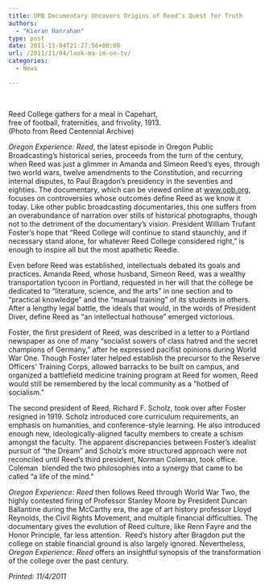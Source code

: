 ```yaml
---
title: OPB Documentary Uncovers Origins of Reed’s Quest for Truth
authors: 
  - "Kieran Hanrahan"
type: post
date: 2011-11-04T21:27:56+00:00
url: /2011/11/04/look-ma-im-on-tv/
categories:
  - News

---
```

<div id="attachment_947" style="width: 310px" class="wp-caption alignright">
  <a href="http://www.reedquest.org/wp-content/uploads/2011/11/campus-meal.jpg"><br /> <img class="size-medium wp-image-947 " title="campus meal" src="https://i0.wp.com/www.reedquest.org/wp-content/uploads/2011/11/campus-meal-300x138.jpg?resize=300%2C138" alt="" data-recalc-dims="1" /></a>
  
  <p class="wp-caption-text">
    Reed College gathers for a meal in Capehart, free of football, fraternities, and frivolity, 1913. (Photo from Reed Centennial Archive)
  </p>
</div>

_Oregon Experience: Reed_, the latest episode in Oregon Public Broadcasting’s historical series, proceeds from the turn of the century, when Reed was just a glimmer in Amanda and Simeon Reed’s eyes, through two world wars, twelve amendments to the Constitution, and recurring internal disputes, to Paul Bragdon’s presidency in the seventies and eighties. The documentary, which can be viewed online at www.opb.org, focuses on controversies whose outcomes define Reed as we know it today. Like other public broadcasting documentaries, this one suffers from an overabundance of narration over stills of historical photographs, though not to the detriment of the documentary’s vision. President William Trufant Foster’s hope that “Reed College will continue to stand staunchly, and if necessary stand alone, for whatever Reed College considered right,” is enough to inspire all but the most apathetic Reedie.

Even before Reed was established, intellectuals debated its goals and practices. Amanda Reed, whose husband, Simeon Reed, was a wealthy transportation tycoon in Portland, requested in her will that the college be dedicated to “literature, science, and the arts” in one section and to “practical knowledge” and the “manual training” of its students in others. After a lengthy legal battle, the ideals that would, in the words of President Diver, define Reed as “an intellectual hothouse” emerged victorious.

Foster, the first president of Reed, was described in a letter to a Portland newspaper as one of many “socialist sowers of class hatred and the secret champions of Germany,” after he expressed pacifist opinions during World War One. Though Foster later helped establish the precursor to the Reserve Officers’ Training Corps, allowed barracks to be built on campus, and organized a battlefield medicine training program at Reed for women, Reed would still be remembered by the local community as a “hotbed of socialism.”

The second president of Reed, Richard F. Scholz, took over after Foster resigned in 1919. Scholz introduced core curriculum requirements, an emphasis on humanities, and conference-style learning. He also introduced enough new, ideologically-aligned faculty members to create a schism amongst the faculty. The apparent discrepancies between Foster’s idealist pursuit of “the Dream” and Scholz’s more structured approach were not reconciled until Reed’s third president, Norman Coleman, took office. Coleman  blended the two philosophies into a synergy that came to be called “a life of the mind.”

_Oregon Experience: Reed_ then follows Reed through World War Two, the highly contested firing of Professor Stanley Moore by President Duncan Ballantine during the McCarthy era, the age of art history professor Lloyd Reynolds, the Civil Rights Movement, and multiple financial difficulties. The documentary gives the evolution of Reed culture, like Renn Fayre and the Honor Principle, far less attention.  Reed’s history after Bragdon put the college on stable financial ground is also largely ignored. Nevertheless, _Oregon Experience: Reed_ offers an insightful synopsis of the transformation of the college over the past century.

_Printed: 11/4/2011_